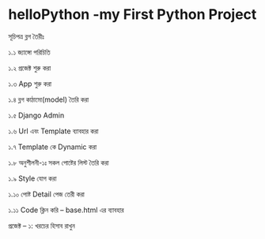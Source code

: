 # helloPython -my First Python Project

সূচিপত্র
ব্লগ তৈরীঃ

১.১ জ্যাঙ্গো পরিচিতি

১.২  প্রজেক্ট শুরু করা

১.৩  App শুরু করা

১.৪   ব্লগ কাঠামো(model) তৈরি করা

১.৫   Django Admin

১.৬  Url এবং Template ব্যাবহার করা

১.৭   Template কে Dynamic করা

১.৮  অনুশীলনী-১ঃ সকল পোষ্টের লিস্ট তৈরি করা

১.৯ Style যোগ করা

১.১০  পোষ্ট Detail পেজ তেরী করা

১.১১   Code ক্লিন করি – base.html এর ব্যাবহার

প্রজেক্ট – ১: খরচের হিসাব রাখুন
